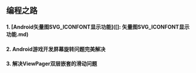 ## 编程之路

#### 1. [Android矢量图SVG_ICONFONT显示功能]([]: 矢量图SVG_ICONFONT显示功能.md)

#### 2. Android游戏开发屏幕旋转问题完美解决

#### 3. 解决ViewPager双层嵌套的滑动问题